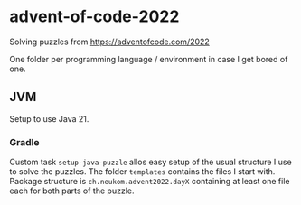 # advent-of-code-2022

Solving puzzles from https://adventofcode.com/2022

One folder per programming language / environment in case I get bored of one.

## JVM

Setup to use Java 21.

### Gradle

Custom task `setup-java-puzzle` allos easy setup of the usual structure I use to
solve the puzzles. The folder `templates` contains the files I start with. Package structure is
`ch.neukom.advent2022.dayX` containing at least one file each for both parts of the puzzle.
